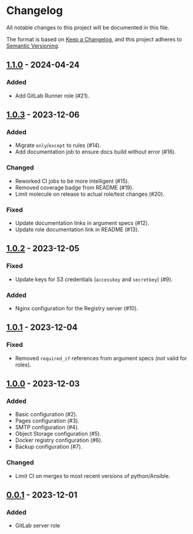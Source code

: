# Changelog

All notable changes to this project will be documented in this file.

The format is based on [Keep a Changelog](https://keepachangelog.com/en/1.0.0/),
and this project adheres to [Semantic Versioning](https://semver.org/spec/v2.0.0.html).

## [1.1.0] - 2024-04-24

### Added

- Add GitLab Runner role (#21).

## [1.0.3] - 2023-12-06

### Added

- Migrate `only`/`except` to rules (#14).
- Add documentation job to ensure docs build without error (#16).

### Changed

- Reworked CI jobs to be more intelligent (#15).
- Removed coverage badge from README (#19).
- Limit molecule on release to actual role/test changes (#20).

### Fixed

- Update documentation links in argument specs (#12).
- Update role documentation link in README (#13).

## [1.0.2] - 2023-12-05

### Fixed

- Update keys for S3 credentials (`accesskey` and `secretkey`) (#9).

### Added

- Nginx configuration for the Registry server (#10).

## [1.0.1] - 2023-12-04

### Fixed

- Removed `required_if` references from argument specs (not valid for roles).

## [1.0.0] - 2023-12-03

### Added

- Basic configuration (#2).
- Pages configuration (#3).
- SMTP configuration (#4).
- Object Storage configuration (#5).
- Docker registry configuration (#6).
- Backup configuration (#7).

### Changed

- Limit CI on merges to most recent versions of python/Ansible.

## [0.0.1] - 2023-12-01

### Added

- GitLab server role

[1.1.0]: https://git.dubzland.com/dubzland/ansible-collections/gitlab/-/compare/v1.0.3...v1.1.0
[1.0.3]: https://git.dubzland.com/dubzland/ansible-collections/gitlab/-/compare/v1.0.2...v1.0.3
[1.0.2]: https://git.dubzland.com/dubzland/ansible-collections/gitlab/-/compare/v1.0.1...v1.0.2
[1.0.1]: https://git.dubzland.com/dubzland/ansible-collections/gitlab/-/compare/v1.0.0...v1.0.1
[1.0.0]: https://git.dubzland.com/dubzland/ansible-collections/gitlab/-/compare/v0.0.1...v1.0.0
[0.0.1]: https://git.dubzland.com/dubzland/ansible-collections/gitlab/-/tree/v0.0.1
